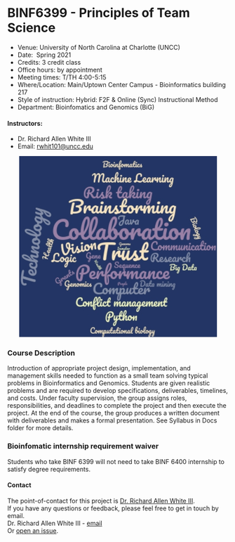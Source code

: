 # BINF6399 - Principles of Team Science 

- Venue: 	University of North Carolina at Charlotte (UNCC)
- Date: 	Spring 2021
- Credits: 3 credit class
- Office hours: by appointment
- Meeting times: T/TH 4:00-5:15
- Where/Location: Main/Uptown Center Campus - Bioinformatics building 217
- Style of instruction: Hybrid: F2F & Online (Sync) Instructional Method 
- Department: Bioinfomatics and Genomics (BiG)

#### Instructors:	
- Dr. Richard Allen White III
- Email: rwhit101@uncc.edu

<p align="center"> 
<img src="image.jpg">
</p>

### Course Description
Introduction of appropriate project design, implementation, and management skills needed to function as a small team solving typical problems in Bioinformatics and Genomics. Students are given realistic problems and are required to develop specifications, deliverables, timelines, and costs. Under faculty supervision, the group assigns roles, responsibilities, and deadlines to complete the project and then execute the project. At the end of the course, the group produces a written document with deliverables and makes a formal presentation. See Syllabus in Docs folder for more details. 

### Bioinfomatic internship requirement waiver
Students who take BINF 6399 will not need to take BINF 6400 internship to satisfy degree requirements. 

#### Contact 
The point-of-contact for this project is [Dr. Richard Allen White III](https://github.com/raw-lab).<br />
If you have any questions or feedback, please feel free to get in touch by email.  <br />
Dr. Richard Allen White III - [email](rwhit101@uncc.edu)  <br />
Or [open an issue](https://github.com/raw-lab/BINF6399/issues).
